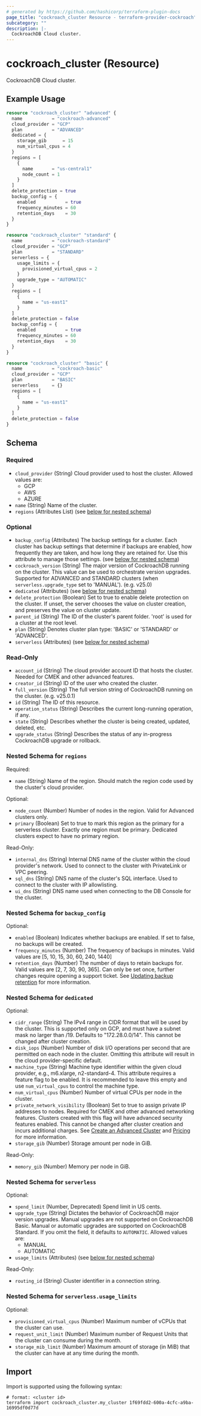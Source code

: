 ```yaml
---
# generated by https://github.com/hashicorp/terraform-plugin-docs
page_title: "cockroach_cluster Resource - terraform-provider-cockroach"
subcategory: ""
description: |-
  CockroachDB Cloud cluster.
---
```


# cockroach_cluster (Resource)

CockroachDB Cloud cluster.

## Example Usage

```terraform
resource "cockroach_cluster" "advanced" {
  name           = "cockroach-advanced"
  cloud_provider = "GCP"
  plan           = "ADVANCED"
  dedicated = {
    storage_gib      = 15
    num_virtual_cpus = 4
  }
  regions = [
    {
      name       = "us-central1"
      node_count = 1
    }
  ]
  delete_protection = true
  backup_config = {
    enabled           = true
    frequency_minutes = 60
    retention_days    = 30
  }
}

resource "cockroach_cluster" "standard" {
  name           = "cockroach-standard"
  cloud_provider = "GCP"
  plan           = "STANDARD"
  serverless = {
    usage_limits = {
      provisioned_virtual_cpus = 2
    }
    upgrade_type = "AUTOMATIC"
  }
  regions = [
    {
      name = "us-east1"
    }
  ]
  delete_protection = false
  backup_config = {
    enabled           = true
    frequency_minutes = 60
    retention_days    = 30
  }
}

resource "cockroach_cluster" "basic" {
  name           = "cockroach-basic"
  cloud_provider = "GCP"
  plan           = "BASIC"
  serverless     = {}
  regions = [
    {
      name = "us-east1"
    }
  ]
  delete_protection = false
}
```

<!-- schema generated by tfplugindocs -->
## Schema

### Required

- `cloud_provider` (String) Cloud provider used to host the cluster. Allowed values are:
  * GCP
  * AWS
  * AZURE
- `name` (String) Name of the cluster.
- `regions` (Attributes List) (see [below for nested schema](#nestedatt--regions))

### Optional

- `backup_config` (Attributes) The backup settings for a cluster.
 Each cluster has backup settings that determine if backups are enabled, how frequently they are taken, and how long they are retained for. Use this attribute to manage those settings. (see [below for nested schema](#nestedatt--backup_config))
- `cockroach_version` (String) The major version of CockroachDB running on the cluster. This value can be used to orchestrate version upgrades. Supported for ADVANCED and STANDARD clusters (when `serverless.upgrade_type` set to 'MANUAL'). (e.g. v25.0)
- `dedicated` (Attributes) (see [below for nested schema](#nestedatt--dedicated))
- `delete_protection` (Boolean) Set to true to enable delete protection on the cluster. If unset, the server chooses the value on cluster creation, and preserves the value on cluster update.
- `parent_id` (String) The ID of the cluster's parent folder. 'root' is used for a cluster at the root level.
- `plan` (String) Denotes cluster plan type: 'BASIC' or 'STANDARD' or 'ADVANCED'.
- `serverless` (Attributes) (see [below for nested schema](#nestedatt--serverless))

### Read-Only

- `account_id` (String) The cloud provider account ID that hosts the cluster. Needed for CMEK and other advanced features.
- `creator_id` (String) ID of the user who created the cluster.
- `full_version` (String) The full version string of CockroachDB running on the cluster. (e.g. v25.0.1)
- `id` (String) The ID of this resource.
- `operation_status` (String) Describes the current long-running operation, if any.
- `state` (String) Describes whether the cluster is being created, updated, deleted, etc.
- `upgrade_status` (String) Describes the status of any in-progress CockroachDB upgrade or rollback.

<a id="nestedatt--regions"></a>
### Nested Schema for `regions`

Required:

- `name` (String) Name of the region. Should match the region code used by the cluster's cloud provider.

Optional:

- `node_count` (Number) Number of nodes in the region. Valid for Advanced clusters only.
- `primary` (Boolean) Set to true to mark this region as the primary for a serverless cluster. Exactly one region must be primary. Dedicated clusters expect to have no primary region.

Read-Only:

- `internal_dns` (String) Internal DNS name of the cluster within the cloud provider's network. Used to connect to the cluster with PrivateLink or VPC peering.
- `sql_dns` (String) DNS name of the cluster's SQL interface. Used to connect to the cluster with IP allowlisting.
- `ui_dns` (String) DNS name used when connecting to the DB Console for the cluster.


<a id="nestedatt--backup_config"></a>
### Nested Schema for `backup_config`

Optional:

- `enabled` (Boolean) Indicates whether backups are enabled. If set to false, no backups will be created.
- `frequency_minutes` (Number) The frequency of backups in minutes.  Valid values are [5, 10, 15, 30, 60, 240, 1440]
- `retention_days` (Number) The number of days to retain backups for.  Valid values are [2, 7, 30, 90, 365]. Can only be set once, further changes require opening a support ticket. See [Updating backup retention](../guides/updating-backup-retention) for more information.


<a id="nestedatt--dedicated"></a>
### Nested Schema for `dedicated`

Optional:

- `cidr_range` (String) The IPv4 range in CIDR format that will be used by the cluster. This is supported only on GCP, and must have a subnet mask no larger than /19. Defaults to "172.28.0.0/14". This cannot be changed after cluster creation.
- `disk_iops` (Number) Number of disk I/O operations per second that are permitted on each node in the cluster. Omitting this attribute will result in the cloud provider-specific default.
- `machine_type` (String) Machine type identifier within the given cloud provider, e.g., m6.xlarge, n2-standard-4. This attribute requires a feature flag to be enabled. It is recommended to leave this empty and use `num_virtual_cpus` to control the machine type.
- `num_virtual_cpus` (Number) Number of virtual CPUs per node in the cluster.
- `private_network_visibility` (Boolean) Set to true to assign private IP addresses to nodes. Required for CMEK and other advanced networking features. Clusters created with this flag will have advanced security features enabled.  This cannot be changed after cluster creation and incurs additional charges.  See [Create an Advanced Cluster](https://www.cockroachlabs.com/docs/cockroachcloud/create-an-advanced-cluster.html#step-6-configure-advanced-security-features) and [Pricing](https://www.cockroachlabs.com/pricing/) for more information.
- `storage_gib` (Number) Storage amount per node in GiB.

Read-Only:

- `memory_gib` (Number) Memory per node in GiB.


<a id="nestedatt--serverless"></a>
### Nested Schema for `serverless`

Optional:

- `spend_limit` (Number, Deprecated) Spend limit in US cents.
- `upgrade_type` (String) Dictates the behavior of CockroachDB major version upgrades. Manual upgrades are not supported on CockroachDB Basic. Manual or automatic upgrades are supported on CockroachDB Standard. If you omit the field, it defaults to `AUTOMATIC`. Allowed values are:
  * MANUAL
  * AUTOMATIC
- `usage_limits` (Attributes) (see [below for nested schema](#nestedatt--serverless--usage_limits))

Read-Only:

- `routing_id` (String) Cluster identifier in a connection string.

<a id="nestedatt--serverless--usage_limits"></a>
### Nested Schema for `serverless.usage_limits`

Optional:

- `provisioned_virtual_cpus` (Number) Maximum number of vCPUs that the cluster can use.
- `request_unit_limit` (Number) Maximum number of Request Units that the cluster can consume during the month.
- `storage_mib_limit` (Number) Maximum amount of storage (in MiB) that the cluster can have at any time during the month.

## Import

Import is supported using the following syntax:

```shell
# format: <cluster id>
terraform import cockroach_cluster.my_cluster 1f69fdd2-600a-4cfc-a9ba-16995df0d77d
```
